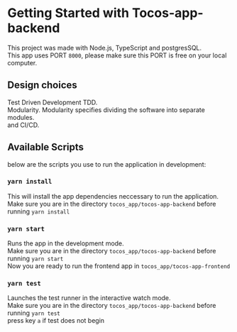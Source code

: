 # Getting Started with Tocos-app-backend

This project was made with Node.js, TypeScript and postgresSQL.\
This app uses PORT `8000`, please make sure this PORT is free on your local computer.

## Design choices

Test Driven Development TDD.\
Modularity. Modularity specifies dividing the software into separate modules.\
and CI/CD.

## Available Scripts

below are the scripts you use to run the application in development:

### `yarn install`

This will install the app dependencies neccessary to run the application.
Make sure you are in the directory `tocos_app/tocos-app-backend` before running `yarn install`

### `yarn start`

Runs the app in the development mode.\
Make sure you are in the directory `tocos_app/tocos-app-backend` before running `yarn start`\
Now you are ready to run the frontend app in `tocos_app/tocos-app-frontend` 

### `yarn test`

Launches the test runner in the interactive watch mode.\
Make sure you are in the directory `tocos_app/tocos-app-backend` before running `yarn test`\
press key `a` if test does not begin